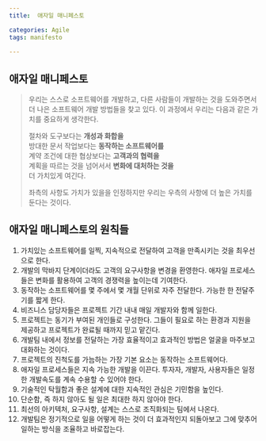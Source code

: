 ```yaml
---
title:  애자일 매니페스토

categories: Agile 
tags: manifesto
 
---
```


  
## 애자일 매니페스토  
> 우리는 스스로 소프트웨어를 개발하고, 다른 사람들이 개발하는 것을 도와주면서 더 나은 소프트웨어 개발 방법들을 찾고 있다. 이 과정에서 우리는 다음과 같은 가치를 중요하게 생각한다.    
>      
> 절차와 도구보다는 **개성과 화합을**    
> 방대한 문서 작업보다는 **동작하는 소프트웨어를**    
> 계약 조건에 대한 협상보다는 **고객과의 협력을**    
> 계획을 따르는 것을 넘어서서 **변화에 대처하는 것을**    
> 더 가치있게 여긴다.    
>      
> 좌측의 사항도 가치가 있을을 인정하지만 우리는 우측의 사항에 더 높은 가치를 둔다는 것이다.    
  
## 애자일 매니페스토의 원칙들  
1. 가치있는 소프트웨어를 일찍, 지속적으로 전달하여 고객을 만족시키는 것을 최우선으로 한다.  
2. 개발의 막바지 단계이더라도 고객의 요구사항을 변경을 환영한다. 애자일 프로세스들은 변화를 활용하여 고객의 경쟁력을 높이는데 기여한다.  
3. 동작하는 소프트웨어를 몇 주에서 몇 개월 단위로 자주 전달한다. 가능한 한 전달주기를 짧게 한다.  
4. 비즈니스 담당자들은 프로젝트 기간 내내 매일 개발자와 함께 일한다.  
5. 프로젝트는 동기가 부여된 개인들로 구성한다. 그들이 필요로 하는 환경과 지원을 제공하고 프로젝트가 완료될 때까지 믿고 맡긴다.  
6. 개발팀 내에서 정보를 전달하는 가장 효율적이고 효과적인 방법은 얼굴을 마주보고 대화하는 것이다.  
7. 프로젝트의 진척도를 가늠하는 가장 기본 요소는 동작하는 소프트웨어다.  
8. 애자일 프로세스들은 지속 가능한 개발을 이끈다. 투자자, 개발자, 사용자들은 일정한 개발속도를 계속 수용할 수 있어야 한다.  
9. 기술적인 탁월함과 좋은 설계에 대한 지속적인 관심은 기민함을 높인다.  
10. 단순함, 즉 하지 않아도 될 일은 최대한 하지 않아야 한다.  
11. 최선의 아키텍처, 요구사항, 설계는 스스로 조직화되는 팀에서 나온다.  
12. 개발팀은 정기적으로 일을 어떻게 하는 것이 더 효과적인지 되돌아보고 그에 맞추어 일하는 방식을 조율하고 바로잡는다.  
